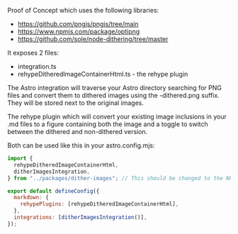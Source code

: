 Proof of Concept which uses the following libraries:

- https://github.com/pngjs/pngjs/tree/main
- https://www.npmjs.com/package/optipng
- https://github.com/sole/node-dithering/tree/master

It exposes 2 files:

- integration.ts
- rehypeDitheredImageContainerHtml.ts - the rehype plugin

The Astro integration will traverse your Astro directory searching for PNG files and convert them to dithered images using the -dithered.png suffix. They will be stored next to the original images.

The rehype plugin which will convert your existing image inclusions in your .md files to a figure containing both the image and a toggle to switch between the dithered and non-dithered version.

Both can be used like this in your astro.config.mjs:

```js
import {
  rehypeDitheredImageContainerHtml,
  ditherImagesIntegration,
} from "../packages/dither-images"; // This should be changed to the NPM package name

export default defineConfig({
  markdown: {
    rehypePlugins: [rehypeDitheredImageContainerHtml],
  },
  integrations: [ditherImagesIntegration()],
});
```
